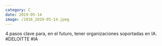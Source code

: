 ```yaml
--- 
category: C 
date: 2019-05-14 
image: /1036_2019-05-14.jpeg 
--- 
```


4 pasos clave para, en el futuro, tener organizaciones soportadas en IA. #DELOITTE #IA